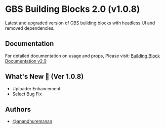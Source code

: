 # GBS Building Blocks 2.0 (v1.0.8)

Latest and upgraded version of GBS building blocks with headless UI and removed dependencies.

## Documentation

For detailed documentation on usage and props, Please visit: [Building Block Documentation v2.0](https://blackmax-designs.gitbook.io/building-block-v2.0)

## What's New 🎉 (Ver 1.0.8)

- Uploader Enhancement
- Select Bug Fix

## Authors

- [@anandhuremanan](https://www.github.com/anandhuremanan)
